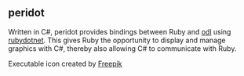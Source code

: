 <h2>peridot</h2>

Written in C#, peridot provides bindings between Ruby and <a href="https://github.com/Marin-MK/odl">odl</a> using <a href="https://github.com/Marin-MK/rubydotnet">rubydotnet</a>. This gives Ruby the opportunity to display and manage graphics with C#, thereby also allowing C# to communicate with Ruby.

Executable icon created by <a href="https://www.flaticon.com/free-icon/emerald_1949682">Freepik</a>
